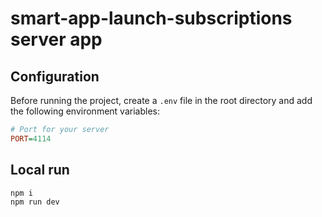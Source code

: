 # smart-app-launch-subscriptions server app

## Configuration

Before running the project, create a `.env` file in the root directory and add the following environment variables:

```ini
# Port for your server
PORT=4114
```

## Local run

```sh
npm i
npm run dev
```
